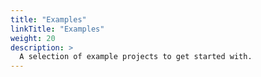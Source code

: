 ```yaml
---
title: "Examples"
linkTitle: "Examples"
weight: 20
description: >
  A selection of example projects to get started with.
---
```

